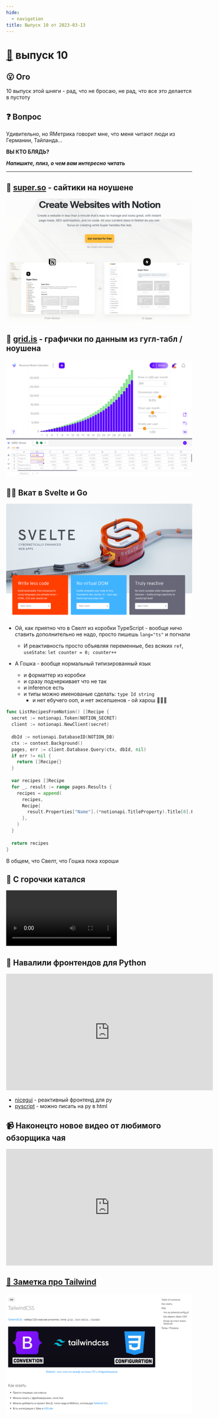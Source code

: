 ```yaml
---
hide:
  - navigation
title: Выпуск 10 от 2023-03-13
---
```


# [📰](../index.md) выпуск 10

## 😮 Ого

10 выпуск этой шняги - рад, что не бросаю, не рад, что все это делается в пустоту

## ❓ Вопрос

Удивительно, но ЯМетрика говорит мне, что меня читают люди из Германии, Тайланда...

<div class="text-xl text-center"><b>ВЫ КТО БЛЯДЬ?</b></div> 

**_Напишите, плиз, о чем вам интересно читать_**

---

## 🔎 [super.so](https://super.so/) - сайтики на ноушене

![img.png](super.png)

## 🔎 [grid.is](https://grid.is/) - графички по данным из гугл-табл / ноушена

![img.png](grid.png)

## 👷‍♂️ Вкат в Svelte и Go

![img.png](svelte.png)

- Ой, как приятно что в Свелт из коробки TypeScript - вообще ничо ставить дополнительно не надо, просто
  пишешь `lang="ts"` и погнали
    - И реактивность просто объявляя переменные, без всяких `ref`, `useState`: `let counter = 0; counter++`

- А Гошка - вообще нормальный типизированный язык
    - и форматтер из коробки
    - и сразу подчеркивает что не так
    - и inference есть
    - и типы можно именованые сделать: `type Id string`
        - и нет ебучего ооп, и нет эксепшенов - ой харош 💙💙💙

```go
func ListRecipesFromNotion() []Recipe {
  secret := notionapi.Token(NOTION_SECRET)
  client := notionapi.NewClient(secret)
  
  dbId := notionapi.DatabaseID(NOTION_DB)
  ctx := context.Background()
  pages, err := client.Database.Query(ctx, dbId, nil)
  if err != nil {
    return []Recipe{}
  }

  var recipes []Recipe
  for _, result := range pages.Results {
    recipes = append(
      recipes,
      Recipe{
        result.Properties["Name"].(*notionapi.TitleProperty).Title[0].PlainText,
      },
    )
  }

  return recipes
}
```

В общем, что Свелт, что Гошка пока хороши

## 🗻 С горочки катался

<video src="ride.mp4" controls></video>

## 🔎 Навалили фронтендов для Python

<iframe width="560" height="315" src="https://www.youtube.com/embed/HiNNe4Q32U4" title="YouTube video player" frameborder="0" allow="accelerometer; autoplay; clipboard-write; encrypted-media; gyroscope; picture-in-picture; web-share" allowfullscreen></iframe>

- [nicegui](https://nicegui.io/) - реактивный фронтенд для py
- [pyscript](https://pyscript.net/) - можно писать на py в html

## 📹 Наконецто новое видео от любимого обзорщика чая

<iframe width="560" height="315" src="https://www.youtube.com/embed/ugHjPhG8CJ8" title="YouTube video player" frameborder="0" allow="accelerometer; autoplay; clipboard-write; encrypted-media; gyroscope; picture-in-picture; web-share" allowfullscreen></iframe>

## [📝 Заметка про Tailwind](../../b/tailwind.md)

![img.png](tailwind.png)